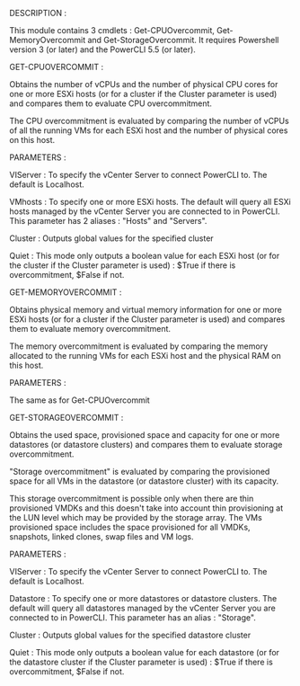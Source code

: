 DESCRIPTION :

This module contains 3 cmdlets : Get-CPUOvercommit, Get-MemoryOvercommit and Get-StorageOvercommit.
It requires Powershell version 3 (or later) and the PowerCLI 5.5 (or later).

GET-CPUOVERCOMMIT :

Obtains the number of vCPUs and the number of physical CPU cores for one or more ESXi hosts (or for a cluster if the Cluster parameter is used) and compares them to evaluate CPU overcommitment.
        
The CPU overcommitment is evaluated by comparing the number of vCPUs of all the running VMs for each ESXi host and the number of physical cores on this host.

PARAMETERS :

VIServer : To specify the vCenter Server to connect PowerCLI to.
The default is Localhost.

VMhosts : To specify one or more ESXi hosts. The default will query all ESXi hosts managed by the vCenter Server you are connected to in PowerCLI.
This parameter has 2 aliases : "Hosts" and "Servers".

Cluster : Outputs global values for the specified cluster

Quiet : This mode only outputs a boolean value for each ESXi host (or for the cluster if the Cluster parameter is used) : $True if there is overcommitment, $False if not.

GET-MEMORYOVERCOMMIT :

Obtains physical memory and virtual memory information for one or more ESXi hosts (or for a cluster if the Cluster parameter is used) and compares them to evaluate memory overcommitment.
        
The memory overcommitment is evaluated by comparing the memory allocated to the running VMs for each ESXi host and the physical RAM on this host.

PARAMETERS :

The same as for Get-CPUOvercommit

GET-STORAGEOVERCOMMIT :

Obtains the used space, provisioned space and capacity for one or more datastores (or datastore clusters) and compares them to evaluate storage overcommitment.

"Storage overcommitment" is evaluated by comparing the provisioned space for all VMs in the datastore (or datastore cluster) with its capacity.

This storage overcommitment is possible only when there are thin provisioned VMDKs and this doesn't take into account thin provisioning at the LUN level which may be provided by the storage array.
The VMs provisioned space includes the space provisioned for all VMDKs, snapshots, linked clones, swap files and VM logs.

PARAMETERS :

VIServer : To specify the vCenter Server to connect PowerCLI to.
The default is Localhost.

Datastore : To specify one or more datastores or datastore clusters. The default will query all datastores managed by the vCenter Server you are connected to in PowerCLI.
This parameter has an alias : "Storage".

Cluster : Outputs global values for the specified datastore cluster

Quiet : This mode only outputs a boolean value for each datastore (or for the datastore cluster if the Cluster parameter is used) : $True if there is overcommitment, $False if not.
